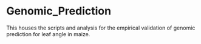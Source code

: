 # Genomic_Prediction
This houses the scripts and analysis for the empirical validation of genomic prediction for leaf angle in maize.
